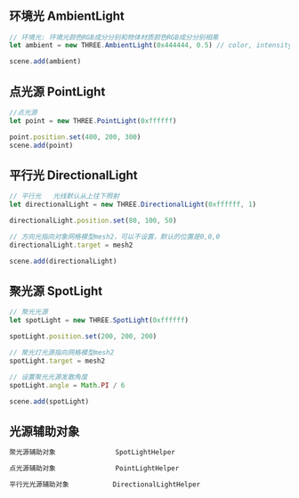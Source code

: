 #

## 环境光 AmbientLight

```javascript
// 环境光: 环境光颜色RGB成分分别和物体材质颜色RGB成分分别相乘
let ambient = new THREE.AmbientLight(0x444444, 0.5) // color, intensity: 光照强度(默认1)

scene.add(ambient)
```

## 点光源 PointLight

```javascript
//点光源
let point = new THREE.PointLight(0xffffff)

point.position.set(400, 200, 300)
scene.add(point)
```

## 平行光 DirectionalLight

```javascript
// 平行光   光线默认从上往下照射
let directionalLight = new THREE.DirectionalLight(0xffffff, 1)

directionalLight.position.set(80, 100, 50)

// 方向光指向对象网格模型mesh2，可以不设置，默认的位置是0,0,0
directionalLight.target = mesh2

scene.add(directionalLight)
```

## 聚光源 SpotLight

```javascript
// 聚光光源
let spotLight = new THREE.SpotLight(0xffffff)

spotLight.position.set(200, 200, 200)

// 聚光灯光源指向网格模型mesh2
spotLight.target = mesh2

// 设置聚光光源发散角度
spotLight.angle = Math.PI / 6

scene.add(spotLight)
```

## 光源辅助对象

```txt
聚光源辅助对象               SpotLightHelper

点光源辅助对象               PointLightHelper

平行光光源辅助对象           DirectionalLightHelper
```
